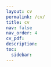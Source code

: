 ```yaml
---
layout: cv
permalink: /cv/
title: cv
nav: false
nav_order: 4
cv_pdf:
description: 
toc:
  sidebar: 
---
```

